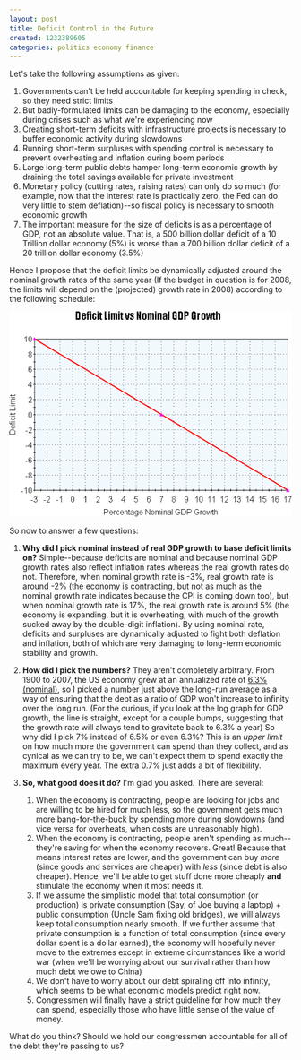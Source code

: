 ```yaml
---
layout: post
title: Deficit Control in the Future
created: 1232389605
categories: politics economy finance
---
```

Let's take the following assumptions as given:

1. Governments can't be held accountable for keeping spending in check, so they need strict limits
1. But badly-formulated limits can be damaging to the economy, especially during crises such as what we're experiencing now
1. Creating short-term deficits with infrastructure projects is necessary to buffer economic activity during slowdowns
1. Running short-term surpluses with spending control is necessary to prevent overheating and inflation during boom periods
1. Large long-term public debts hamper long-term economic growth by draining the total savings available for private investment
1. Monetary policy (cutting rates, raising rates) can only do so much (for example, now that the interest rate is practically zero, the Fed can do very little to stem deflation)--so fiscal policy is necessary to smooth economic growth
1. The important measure for the size of deficits is as a percentage of GDP, not an absolute value. That is, a 500 billion dollar deficit of a 10 Trillion dollar economy (5%) is worse than a 700 billion dollar deficit of a 20 trillion dollar economy (3.5%)

Hence I propose that the deficit limits be dynamically adjusted around the nominal growth rates of the same year (If the budget in question is for 2008, the limits will depend on the (projected) growth rate in 2008) according to the following schedule:

<img src="/uploads/deficitGuidelines.png" />

So now to answer a few questions:

1. **Why did I pick nominal instead of real GDP growth to base deficit limits on?** Simple--because deficits are nominal and because nominal GDP growth rates also reflect inflation rates whereas the real growth rates do not. Therefore, when nominal growth rate is -3%, real growth rate is around -2% (the economy is contracting, but not as much as the nominal growth rate indicates because the CPI is coming down too), but when nominal growth rate is 17%, the real growth rate is around 5% (the economy is expanding, but it is overheating, with much of the growth sucked away by the double-digit inflation). By using nominal rate, deficits and surpluses are dynamically adjusted to fight both deflation and inflation, both of which are very damaging to long-term economic stability and growth.
1. **How did I pick the numbers?** They aren't completely arbitrary. From 1900 to 2007, the US economy grew at an annualized rate of [6.3% (nominal)](http://www.measuringworth.com/growth/growth_plots.php?beginP[]=1900&amp;endP[]=2007&amp;US[]=NOMINALGDP), so I picked a number just above the long-run average as a way of ensuring that the debt as a ratio of GDP won't increase to infinity over the long run. (For the curious, if you look at the log graph for GDP growth, the line is straight, except for a couple bumps, suggesting that the growth rate will always tend to gravitate back to 6.3% a year) So why did I pick 7% instead of 6.5% or even 6.3%? This is an *upper limit* on how much more the government can spend than they collect, and as cynical as we can try to be, we can't expect them to spend exactly the maximum every year. The extra 0.7% just adds a bit of flexibility.
1. **So, what good does it do?** I'm glad you asked. There are several:

    1. When the economy is contracting, people are looking for jobs and are willing to be hired for much less, so the government gets much more bang-for-the-buck by spending more during slowdowns (and vice versa for overheats, when costs are unreasonably high).
    1. When the economy is contracting, people aren't spending as much--they're saving for when the economy recovers. Great! Because that means interest rates are lower, and the government can buy *more* (since goods and services are cheaper) with *less* (since debt is also cheaper). Hence, we'll be able to get stuff done more cheaply **and** stimulate the economy when it most needs it.
    1. If we assume the simplistic model that total consumption (or production) is private consumption (Say, of Joe buying a laptop) + public consumption (Uncle Sam fixing old bridges), we will always keep total consumption nearly smooth. If we further assume that private consumption is a function of total consumption (since every dollar spent is a dollar earned), the economy will hopefully never move to the extremes except in extreme circumstances like a world war (when we'll be worrying about our survival rather than how much debt we owe to China)
    1. We don't have to worry about our debt spiraling off into infinity, which seems to be what economic models predict right now.
    1. Congressmen will finally have a strict guideline for how much they can spend, especially those who have little sense of the value of money.

What do you think? Should we hold our congressmen accountable for all of the debt they're passing to us?
